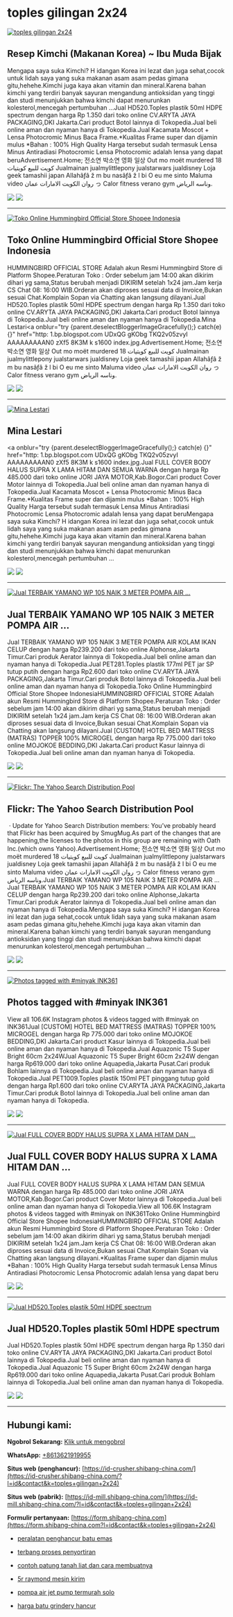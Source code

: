 # toples gilingan 2x24

<a href="https://swt.shibang-china.com/?l=id&img&k=toples+gilingan+2x24" target="_blank">![toples gilingan 2x24](http://static.shibang-china.com/all-800x300/490.jpg)</a>

## Resep Kimchi (Makanan Korea) ~ Ibu Muda Bijak
Mengapa saya suka Kimchi? H idangan Korea ini lezat dan juga sehat,cocok untuk lidah saya yang suka makanan asam asam pedas gimana gitu,hehehe.Kimchi juga kaya akan vitamin dan mineral.Karena bahan kimchi yang terdiri banyak sayuran mengandung antioksidan yang tinggi dan studi menunjukkan bahwa kimchi dapat menurunkan kolesterol,mencegah pertumbuhan …Jual HD520.Toples plastik 50ml HDPE spectrum dengan harga Rp 1.350 dari toko online CV.ARYTA JAYA PACKAGING,DKI Jakarta.Cari product Botol lainnya di Tokopedia.Jual beli online aman dan nyaman hanya di Tokopedia.Jual Kacamata Moscot + Lensa Photocromic Minus Baca Frame.*Kualitas Frame super dan dijamin mulus *Bahan : 100% High Quality Harga tersebut sudah termasuk Lensa Minus Antiradiasi Photocromic Lensa Photocromic adalah lensa yang dapat beruAdvertisement.Home; 전소연 박소연 영화 일상 Out mo mo&#235;t murdered 18 كويت للبيع كويتيات Jualmainan jualmylittlepony jualstarwars jualdisney Loja geek tamashii japan Allah&#227;ƒ&#226; ž m bu nas&#227;ƒ&#226; ž l bi O eu me sinto Maluma video روان الكويت الامارات عمان っ Calor fitness verano gym وناسه الرياض.


<a href="https://whatsapp.shibangsoft.com/WhatsApp.php" target="_blank" title="WhatsApp">![](http://static.shibang-china.com/icon/whatsapp.png)</a> <a href="https://swt.shibang-china.com/?l=id&icon&k=toples+gilingan+2x24" target="_blank">![](http://static.shibang-china.com/icon/chat-id.png)</a>

---

<a href="https://swt.shibang-china.com/?l=id&img&k=toples+gilingan+2x24" target="_blank">![Toko Online Hummingbird Official Store Shopee Indonesia](http://static.shibang-china.com/all-800x300/947.jpg)</a>

## Toko Online Hummingbird Official Store Shopee Indonesia
HUMMINGBIRD OFFICIAL STORE Adalah akun Resmi Hummingbird Store di Platform Shopee.Peraturan Toko : Order sebelum jam 14:00 akan dikirim dihari yg sama,Status berubah menjadi DIKIRIM setelah 1x24 jam.Jam kerja CS Chat 08: 16:00 WIB.Orderan akan diproses sesuai data di Invoice,Bukan sesuai Chat.Komplain Sopan via Chatting akan langsung dilayani.Jual HD520.Toples plastik 50ml HDPE spectrum dengan harga Rp 1.350 dari toko online CV.ARYTA JAYA PACKAGING,DKI Jakarta.Cari product Botol lainnya di Tokopedia.Jual beli online aman dan nyaman hanya di Tokopedia.Mina Lestari&lt;a onblur=&quot;try {parent.deselectBloggerImageGracefully();} catch(e) {}&quot; href=&quot;http: 1.bp.blogspot.com UDxQG gKObg TKQ2v05zvyI AAAAAAAAAN0 zXf5 8K3M k s1600 index.jpg.Advertisement.Home; 전소연 박소연 영화 일상 Out mo mo&#235;t murdered 18 كويت للبيع كويتيات Jualmainan jualmylittlepony jualstarwars jualdisney Loja geek tamashii japan Allah&#227;ƒ&#226; ž m bu nas&#227;ƒ&#226; ž l bi O eu me sinto Maluma video روان الكويت الامارات عمان っ Calor fitness verano gym وناسه الرياض.


<a href="https://whatsapp.shibangsoft.com/WhatsApp.php" target="_blank" title="WhatsApp">![](http://static.shibang-china.com/icon/whatsapp.png)</a> <a href="https://swt.shibang-china.com/?l=id&icon&k=toples+gilingan+2x24" target="_blank">![](http://static.shibang-china.com/icon/chat-id.png)</a>

---

<a href="https://swt.shibang-china.com/?l=id&img&k=toples+gilingan+2x24" target="_blank">![Mina Lestari](http://static.shibang-china.com/all-800x300/629.jpg)</a>

## Mina Lestari
&lt;a onblur=&quot;try {parent.deselectBloggerImageGracefully();} catch(e) {}&quot; href=&quot;http: 1.bp.blogspot.com UDxQG gKObg TKQ2v05zvyI AAAAAAAAAN0 zXf5 8K3M k s1600 index.jpg.Jual FULL COVER BODY HALUS SUPRA X LAMA HITAM DAN SEMUA WARNA dengan harga Rp 485.000 dari toko online JORI JAYA MOTOR,Kab.Bogor.Cari product Cover Motor lainnya di Tokopedia.Jual beli online aman dan nyaman hanya di Tokopedia.Jual Kacamata Moscot + Lensa Photocromic Minus Baca Frame.*Kualitas Frame super dan dijamin mulus *Bahan : 100% High Quality Harga tersebut sudah termasuk Lensa Minus Antiradiasi Photocromic Lensa Photocromic adalah lensa yang dapat beruMengapa saya suka Kimchi? H idangan Korea ini lezat dan juga sehat,cocok untuk lidah saya yang suka makanan asam asam pedas gimana gitu,hehehe.Kimchi juga kaya akan vitamin dan mineral.Karena bahan kimchi yang terdiri banyak sayuran mengandung antioksidan yang tinggi dan studi menunjukkan bahwa kimchi dapat menurunkan kolesterol,mencegah pertumbuhan …


<a href="https://whatsapp.shibangsoft.com/WhatsApp.php" target="_blank" title="WhatsApp">![](http://static.shibang-china.com/icon/whatsapp.png)</a> <a href="https://swt.shibang-china.com/?l=id&icon&k=toples+gilingan+2x24" target="_blank">![](http://static.shibang-china.com/icon/chat-id.png)</a>

---

<a href="https://swt.shibang-china.com/?l=id&img&k=toples+gilingan+2x24" target="_blank">![Jual TERBAIK YAMANO WP 105 NAIK 3 METER POMPA AIR …](http://static.shibang-china.com/all-800x300/1067.jpg)</a>

## Jual TERBAIK YAMANO WP 105 NAIK 3 METER POMPA AIR …
Jual TERBAIK YAMANO WP 105 NAIK 3 METER POMPA AIR KOLAM IKAN CELUP dengan harga Rp239.200 dari toko online Alphonse,Jakarta Timur.Cari produk Aerator lainnya di Tokopedia.Jual beli online aman dan nyaman hanya di Tokopedia.Jual PET281.Toples plastik 177ml PET jar SP tutup putih dengan harga Rp2.600 dari toko online CV.ARYTA JAYA PACKAGING,Jakarta Timur.Cari produk Botol lainnya di Tokopedia.Jual beli online aman dan nyaman hanya di Tokopedia.Toko Online Hummingbird Official Store Shopee IndonesiaHUMMINGBIRD OFFICIAL STORE Adalah akun Resmi Hummingbird Store di Platform Shopee.Peraturan Toko : Order sebelum jam 14:00 akan dikirim dihari yg sama,Status berubah menjadi DIKIRIM setelah 1x24 jam.Jam kerja CS Chat 08: 16:00 WIB.Orderan akan diproses sesuai data di Invoice,Bukan sesuai Chat.Komplain Sopan via Chatting akan langsung dilayani.Jual [CUSTOM] HOTEL BED MATTRESS (MATRAS) TOPPER 100% MICROGEL dengan harga Rp 775.000 dari toko online MOJOKOE BEDDING,DKI Jakarta.Cari product Kasur lainnya di Tokopedia.Jual beli online aman dan nyaman hanya di Tokopedia.


<a href="https://whatsapp.shibangsoft.com/WhatsApp.php" target="_blank" title="WhatsApp">![](http://static.shibang-china.com/icon/whatsapp.png)</a> <a href="https://swt.shibang-china.com/?l=id&icon&k=toples+gilingan+2x24" target="_blank">![](http://static.shibang-china.com/icon/chat-id.png)</a>

---

<a href="https://swt.shibang-china.com/?l=id&img&k=toples+gilingan+2x24" target="_blank">![Flickr: The Yahoo Search Distribution Pool](http://static.shibang-china.com/all-800x300/426.jpg)</a>

## Flickr: The Yahoo Search Distribution Pool
&nbsp;&#0183;&#32;Update for Yahoo Search Distribution members: You’ve probably heard that Flickr has been acquired by SmugMug.As part of the changes that are happening,the licenses to the photos in this group are remaining with Oath Inc.(which owns Yahoo).Advertisement.Home; 전소연 박소연 영화 일상 Out mo mo&#235;t murdered 18 كويت للبيع كويتيات Jualmainan jualmylittlepony jualstarwars jualdisney Loja geek tamashii japan Allah&#227;ƒ&#226; ž m bu nas&#227;ƒ&#226; ž l bi O eu me sinto Maluma video روان الكويت الامارات عمان っ Calor fitness verano gym وناسه الرياض.Jual TERBAIK YAMANO WP 105 NAIK 3 METER POMPA AIR …Jual TERBAIK YAMANO WP 105 NAIK 3 METER POMPA AIR KOLAM IKAN CELUP dengan harga Rp239.200 dari toko online Alphonse,Jakarta Timur.Cari produk Aerator lainnya di Tokopedia.Jual beli online aman dan nyaman hanya di Tokopedia.Mengapa saya suka Kimchi? H idangan Korea ini lezat dan juga sehat,cocok untuk lidah saya yang suka makanan asam asam pedas gimana gitu,hehehe.Kimchi juga kaya akan vitamin dan mineral.Karena bahan kimchi yang terdiri banyak sayuran mengandung antioksidan yang tinggi dan studi menunjukkan bahwa kimchi dapat menurunkan kolesterol,mencegah pertumbuhan …


<a href="https://whatsapp.shibangsoft.com/WhatsApp.php" target="_blank" title="WhatsApp">![](http://static.shibang-china.com/icon/whatsapp.png)</a> <a href="https://swt.shibang-china.com/?l=id&icon&k=toples+gilingan+2x24" target="_blank">![](http://static.shibang-china.com/icon/chat-id.png)</a>

---

<a href="https://swt.shibang-china.com/?l=id&img&k=toples+gilingan+2x24" target="_blank">![Photos tagged with #minyak INK361](http://static.shibang-china.com/all-800x300/747.jpg)</a>

## Photos tagged with #minyak INK361
View all 106.6K Instagram photos &amp; videos tagged with #minyak on INK361Jual [CUSTOM] HOTEL BED MATTRESS (MATRAS) TOPPER 100% MICROGEL dengan harga Rp 775.000 dari toko online MOJOKOE BEDDING,DKI Jakarta.Cari product Kasur lainnya di Tokopedia.Jual beli online aman dan nyaman hanya di Tokopedia.Jual Aquazonic T5 Super Bright 60cm 2x24WJual Aquazonic T5 Super Bright 60cm 2x24W dengan harga Rp619.000 dari toko online Aquapedia,Jakarta Pusat.Cari produk Bohlam lainnya di Tokopedia.Jual beli online aman dan nyaman hanya di Tokopedia.Jual PET1009.Toples plastik 150ml PET pinggang tutup gold dengan harga Rp1.600 dari toko online CV.ARYTA JAYA PACKAGING,Jakarta Timur.Cari produk Botol lainnya di Tokopedia.Jual beli online aman dan nyaman hanya di Tokopedia.


<a href="https://whatsapp.shibangsoft.com/WhatsApp.php" target="_blank" title="WhatsApp">![](http://static.shibang-china.com/icon/whatsapp.png)</a> <a href="https://swt.shibang-china.com/?l=id&icon&k=toples+gilingan+2x24" target="_blank">![](http://static.shibang-china.com/icon/chat-id.png)</a>

---

<a href="https://swt.shibang-china.com/?l=id&img&k=toples+gilingan+2x24" target="_blank">![Jual FULL COVER BODY HALUS SUPRA X LAMA HITAM DAN …](http://static.shibang-china.com/all-800x300/1270.jpg)</a>

## Jual FULL COVER BODY HALUS SUPRA X LAMA HITAM DAN …
Jual FULL COVER BODY HALUS SUPRA X LAMA HITAM DAN SEMUA WARNA dengan harga Rp 485.000 dari toko online JORI JAYA MOTOR,Kab.Bogor.Cari product Cover Motor lainnya di Tokopedia.Jual beli online aman dan nyaman hanya di Tokopedia.View all 106.6K Instagram photos &amp; videos tagged with #minyak on INK361Toko Online Hummingbird Official Store Shopee IndonesiaHUMMINGBIRD OFFICIAL STORE Adalah akun Resmi Hummingbird Store di Platform Shopee.Peraturan Toko : Order sebelum jam 14:00 akan dikirim dihari yg sama,Status berubah menjadi DIKIRIM setelah 1x24 jam.Jam kerja CS Chat 08: 16:00 WIB.Orderan akan diproses sesuai data di Invoice,Bukan sesuai Chat.Komplain Sopan via Chatting akan langsung dilayani.*Kualitas Frame super dan dijamin mulus *Bahan : 100% High Quality Harga tersebut sudah termasuk Lensa Minus Antiradiasi Photocromic Lensa Photocromic adalah lensa yang dapat beru


<a href="https://whatsapp.shibangsoft.com/WhatsApp.php" target="_blank" title="WhatsApp">![](http://static.shibang-china.com/icon/whatsapp.png)</a> <a href="https://swt.shibang-china.com/?l=id&icon&k=toples+gilingan+2x24" target="_blank">![](http://static.shibang-china.com/icon/chat-id.png)</a>

---

<a href="https://swt.shibang-china.com/?l=id&img&k=toples+gilingan+2x24" target="_blank">![Jual HD520.Toples plastik 50ml HDPE spectrum](http://static.shibang-china.com/all-800x300/731.jpg)</a>

## Jual HD520.Toples plastik 50ml HDPE spectrum
Jual HD520.Toples plastik 50ml HDPE spectrum dengan harga Rp 1.350 dari toko online CV.ARYTA JAYA PACKAGING,DKI Jakarta.Cari product Botol lainnya di Tokopedia.Jual beli online aman dan nyaman hanya di Tokopedia.Jual Aquazonic T5 Super Bright 60cm 2x24W dengan harga Rp619.000 dari toko online Aquapedia,Jakarta Pusat.Cari produk Bohlam lainnya di Tokopedia.Jual beli online aman dan nyaman hanya di Tokopedia.

<a href="https://whatsapp.shibangsoft.com/WhatsApp.php" target="_blank" title="WhatsApp">![](http://static.shibang-china.com/icon/whatsapp.png)</a> <a href="https://swt.shibang-china.com/?l=id&icon&k=toples+gilingan+2x24" target="_blank">![](http://static.shibang-china.com/icon/chat-id.png)</a>

---
## Hubungi kami:

**Ngobrol Sekarang:** [Klik untuk mengobrol](https://swt.shibang-china.com?l=id&contact&k=toples+gilingan+2x24)

**WhatsApp:**  [+8613621919955](https://whatsapp.shibangsoft.com/WhatsApp.php)

**Situs web (penghancur):** [https://id-crusher.shibang-china.com/](https://id-crusher.shibang-china.com/?l=id&contact&k=toples+gilingan+2x24)

**Situs web (pabrik):** [https://id-mill.shibang-china.com/](https://id-mill.shibang-china.com/?l=id&contact&k=toples+gilingan+2x24)

**Formulir pertanyaan:** [https://form.shibang-china.com](https://form.shibang-china.com?l=id&contact&k=toples+gilingan+2x24)

* [peralatan penghancur batu emas](../44/peralatan%20penghancur%20batu%20emas.md)

* [terbang proses penyortiran](../45/terbang%20proses%20penyortiran.md)

* [contoh patung tanah liat dan cara membuatnya](../45/contoh%20patung%20tanah%20liat%20dan%20cara%20membuatnya.md)

* [5r raymond mesin kirim](../42/5r%20raymond%20mesin%20kirim.md)

* [pompa air jet pump termurah solo](../43/pompa%20air%20jet%20pump%20termurah%20solo.md)

* [harga batu grindery hancur](../46/harga%20batu%20grindery%20hancur.md)